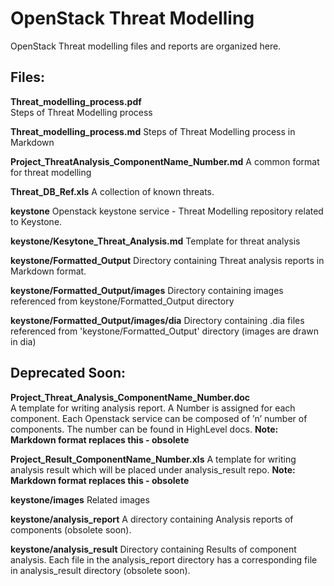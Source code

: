 OpenStack Threat Modelling
==========================

OpenStack Threat modelling files and reports are organized here.

Files:
------ 

**Threat_modelling_process.pdf**    
       Steps of Threat Modelling process
       
       
**Threat_modelling_process.md**
       Steps of Threat Modelling process in Markdown


**Project_ThreatAnalysis_ComponentName_Number.md** 
       A common format for threat modelling 


**Threat_DB_Ref.xls**
       A collection of known threats.


**keystone**
       Openstack keystone service - Threat Modelling repository related to Keystone. 


**keystone/Kesytone_Threat_Analysis.md**
        Template for threat analysis


**keystone/Formatted_Output**
       Directory containing Threat analysis reports in Markdown format.
      
       
**keystone/Formatted_Output/images**
       Directory containing images referenced from keystone/Formatted_Output directory


**keystone/Formatted_Output/images/dia** 
       Directory containing .dia files referenced from 'keystone/Formatted_Output' directory
       (images are drawn in dia)



Deprecated Soon:
------------------
**Project_Threat_Analysis_ComponentName_Number.doc**  
       A template for writing analysis report. A Number 
       is assigned for each component. Each Openstack service can be
       composed of ’n’ number of components. The number can be found in
       HighLevel docs. **Note: Markdown format replaces this - obsolete**

**Project_Result_ComponentName_Number.xls** 
       A template for writing analysis result which will be placed under
       analysis_result repo. **Note: Markdown format replaces this - obsolete**

**keystone/images**
       Related images   
      
**keystone/analysis_report**
       A directory containing Analysis reports of components (obsolete soon).      

**keystone/analysis_result**
       Directory containing Results of component analysis.
       Each file in the analysis_report directory has a corresponding 
       file in analysis_result directory (obsolete soon). 
